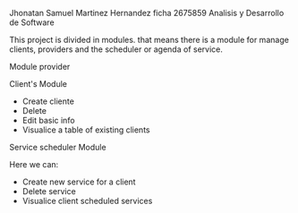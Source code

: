 
Jhonatan Samuel Martinez Hernandez ficha 2675859
Analisis y Desarrollo de Software

This project is divided in modules. that means there is a module for manage clients, providers and the scheduler or agenda of service. 

Module provider

Client's Module
* Create cliente
* Delete
* Edit basic info
* Visualice a table of existing clients

Service scheduler Module

Here we can: 
* Create new service for a client
* Delete service
* Visualice client scheduled services

